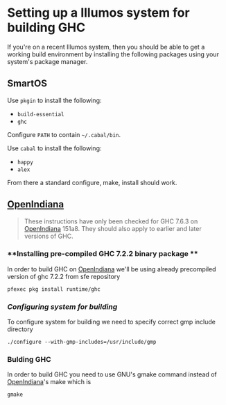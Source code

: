 


# Setting up a Illumos system for building GHC



If you're on a recent Illumos system, then you should be able to get a working build environment by installing the following packages using your system's package manager.


## SmartOS



Use `pkgin` to install the following:


- `build-essential`
- `ghc`


Configure `PATH` to contain `~/.cabal/bin`.



Use `cabal` to install the following:


- `happy`
- `alex`


From there a standard configure, make, install should work.


## [OpenIndiana](building/preparation/open-indiana)


>
>
> These instructions have only been checked for GHC 7.6.3 on [OpenIndiana](building/preparation/open-indiana) 151a8. They should also apply to earlier and later versions of GHC. 
>
>

### **Installing pre-compiled GHC 7.2.2 binary package **



In order to build GHC on [OpenIndiana](building/preparation/open-indiana) we'll be using already precompiled version of ghc 7.2.2 from sfe repository


```wiki
pfexec pkg install runtime/ghc 
```

### *Configuring system for building*



To configure system for building we need to specify correct gmp include directory


```wiki
./configure --with-gmp-includes=/usr/include/gmp
```

### **Bulding GHC**



In order to build GHC you need to use GNU's gmake command instead of [OpenIndiana](building/preparation/open-indiana)'s make which is


```wiki
gmake
```
